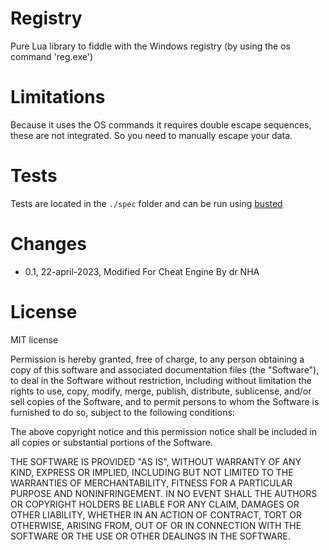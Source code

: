 Registry
========

Pure Lua library to fiddle with the Windows registry (by using the os command 'reg.exe')



Limitations
===========

Because it uses the OS commands it requires double escape sequences, these are not integrated. So you need to manually escape your data.


Tests
=====

Tests are located in the `./spec` folder and can be run using [busted](http://olivinelabs.com/busted/)


Changes
=======

- 0.1, 22-april-2023, Modified For Cheat Engine By dr NHA


License
=======

MIT license

Permission is hereby granted, free of charge, to any person obtaining a copy of this software and associated documentation files (the "Software"), to deal in the Software without restriction, including without limitation the rights to use, copy, modify, merge, publish, distribute, sublicense, and/or sell copies of the Software, and to permit persons to whom the Software is furnished to do so, subject to the following conditions:

The above copyright notice and this permission notice shall be included in all copies or substantial portions of the Software.

THE SOFTWARE IS PROVIDED "AS IS", WITHOUT WARRANTY OF ANY KIND, EXPRESS OR IMPLIED, INCLUDING BUT NOT LIMITED TO THE WARRANTIES OF MERCHANTABILITY, FITNESS FOR A PARTICULAR PURPOSE AND NONINFRINGEMENT. IN NO EVENT SHALL THE AUTHORS OR COPYRIGHT HOLDERS BE LIABLE FOR ANY CLAIM, DAMAGES OR OTHER LIABILITY, WHETHER IN AN ACTION OF CONTRACT, TORT OR OTHERWISE, ARISING FROM, OUT OF OR IN CONNECTION WITH THE SOFTWARE OR THE USE OR OTHER DEALINGS IN THE SOFTWARE.

